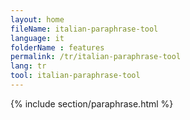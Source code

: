```yaml
---
layout: home
fileName: italian-paraphrase-tool
language: it
folderName : features
permalink: /tr/italian-paraphrase-tool
lang: tr
tool: italian-paraphrase-tool
---
```

{% include section/paraphrase.html %}